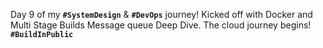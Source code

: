  Day 9 of my **`#SystemDesign`** & **`#DevOps`** journey! Kicked off with Docker and Multi Stage Builds Message queue Deep Dive. The cloud journey begins! **`#BuildInPublic`**